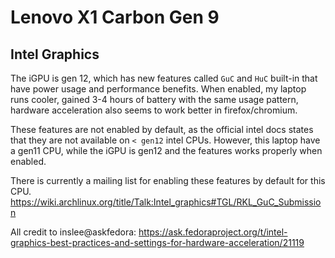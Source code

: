 # Lenovo X1 Carbon Gen 9

## Intel Graphics

The iGPU is gen 12, which has new features called `GuC` and `HuC` built-in that have power usage and performance benefits. When enabled, my laptop runs cooler, gained 3-4 hours of battery with the same usage pattern, hardware acceleration also seems to work better in firefox/chromium.

These features are not enabled by default, as the official intel docs states that they are not available on `< gen12` intel CPUs. However, this laptop have a gen11 CPU, while the iGPU is gen12 and the features works properly when enabled.

There is currently a mailing list for enabling these features by default for this CPU. https://wiki.archlinux.org/title/Talk:Intel_graphics#TGL/RKL_GuC_Submission

All credit to inslee@askfedora: https://ask.fedoraproject.org/t/intel-graphics-best-practices-and-settings-for-hardware-acceleration/21119
